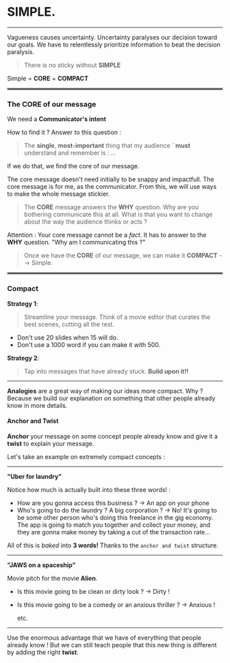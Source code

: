 # SIMPLE.

---

Vagueness causes uncertainty. Uncertainty paralyses our decision toward our goals. We have to relentlessly prioritize information to beat the decision paralysis.

> There is no sticky without **SIMPLE**

Simple = **CORE** + **COMPACT**

<hr style="border:2px solid gray">

### The CORE of our message

We need a **Communicator's intent**

How to find it ? Answer to this question :

> The **single**, **most-important** thing that my audience ¨**must** understand and remember is : ...

If we do that, we find the core of our message.

The core message doesn't need initially to be snappy and impactfull. The core message is for me, as the communicator. From this, we will use ways to make the whole message stickier.

> The **CORE** message answers the **WHY** question. Why are you bothering communicate this at all. What is that you want to change about the way the audience thinks or acts ?

Attention : Your core message cannot be a _fact_. It has to answer to the **WHY** question. "Why am I communicating this ?"

> Once we have the **CORE** of our message, we can make it **COMPACT** --> Simple.

<hr style="border:2px solid gray">

### Compact

**Strategy 1**:

> Streamline your message. Think of a movie editor that curates the best scenes, cutting all the rest.

- Don't use 20 slides when 15 will do.
- Don't use a 1000 word if you can make it with 500.

**Strategy 2**:

> Tap into messages that have already stuck. **Build upon it!!**

---

**Analogies** are a great way of making our ideas more compact. Why ? Because we build our explanation on something that other people already know in more details.

#### Anchor and Twist

**Anchor** your message on some concept people already know and give it a **twist** to explain your message.

Let's take an example on extremely compact concepts :

---

**"Uber for laundry"**

Notice how much is actually built into these three words! :

- How are you gonna access this business ?
  &rarr; An app on your phone
- Who's going to do the laundry ? A big corporation ?
  &rarr; No! It's going to be some other person who's doing this freelance in the gig economy. The app is going to match you together and collect your money, and they are gonna make money by taking a cut of the transaction rate...

All of this is _baked_ into **3 words!** Thanks to the `anchor and twist` structure.

---

**"JAWS on a spaceship"**

Movie pitch for the movie **Alien**.

- Is this movie going to be clean or dirty look ?
  &rarr; Dirty !
- Is this movie going to be a comedy or an anxious thriller ?
  &rarr; Anxious !

  etc.

---

Use the enormous advantage that we have of everything that people already know ! But we can still teach people that this new thing is different by adding the right **twist**.
